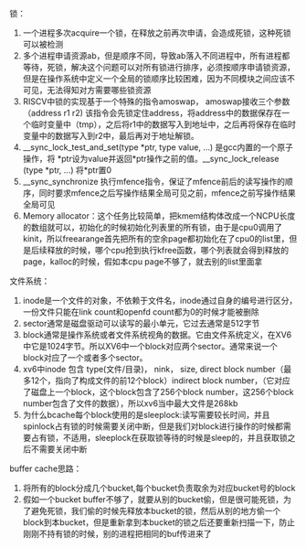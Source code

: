 锁：
1. 一个进程多次acquire一个锁，在释放之前再次申请，会造成死锁，这种死锁可以被检测
2. 多个进程申请资源ab，但是顺序不同，导致ab落入不同进程中，所有进程都等待，死锁，解决这个问题可以对所有锁进行排序，必须按顺序申请锁资源，但是在操作系统中定义一个全局的锁顺序比较困难，因为不同模块之间应该不可见，无法得知对方需要哪些锁资源
3. RISCV中锁的实现基于一个特殊的指令amoswap， amoswap接收三个参数 （address r1 r2) 该指令会先锁定住address，将address中的数据保存在一个临时变量中（tmp），之后将r1中的数据写入到地址中，之后再将保存在临时变量中的数据写入到r2中，最后再对于地址解锁。
4. __sync_lock_test_and_set(type \*ptr, type value, ...) 是gcc内置的一个原子操作，将 \*ptr设为value并返回\*ptr操作之前的值。__sync_lock_release (type *ptr, ...) 将\*ptr置0
5.  __sync_synchronize 执行mfence指令，保证了mfence前后的读写操作的顺序，同时要求mfence之后写操作结果全局可见之前，mfence之前写操作结果全局可见
6.  Memory allocator：这个任务比较简单，把kmem结构体改成一个NCPU长度的数组就可以，初始化的时候初始化列表里的所有锁，由于是cpu0调用了kinit，所以freearange首先把所有的空余page都初始化在了cpu0的list里，但是后续释放的时候，哪个cpu抢到执行kfree函数，哪个列表就会得到释放的page，kalloc的时候，假如本cpu page不够了，就去别的list里面拿

文件系统：
1. inode是一个文件的对象，不依赖于文件名，inode通过自身的编号进行区分，一份文件只能在link count和openfd count都为0的时候才能被删除
2. sector通常是磁盘驱动可以读写的最小单元，它过去通常是512字节
3. block通常是操作系统或者文件系统视角的数据。它由文件系统定义，在XV6中它是1024字节。所以XV6中一个block对应两个sector。通常来说一个block对应了一个或者多个sector。
4. xv6中inode 包含 type(文件/目录)， nink， size, direct block number（最多12个，指向了构成文件的前12个block）indirect block number，（它对应了磁盘上一个block，这个block包含了256个block number，这256个block number包含了文件的数据），所以xv6当中最大文件是268kb
5. 为什么bcache每个block使用的是sleeplock:读写需要较长时间，并且spinlock占有锁的时候需要关闭中断，但是我们对block进行操作的时候都需要占有锁，不适用，sleeplock在获取锁等待的时候是sleep的，并且获取锁之后不需要关闭中断

buffer cache思路：
1. 将所有的block分成几个bucket,每个bucket负责取余为对应bucket号的block
2. 假如一个bucket buffer不够了，就要从别的bucket偷，但是很可能死锁，为了避免死锁，我们偷的时候先释放本bucket的锁，然后从别的地方偷一个block到本bucket，但是重新拿到本bucket的锁之后还要重新扫描一下，防止刚刚不持有锁的时候，别的进程把相同的buf传进来了